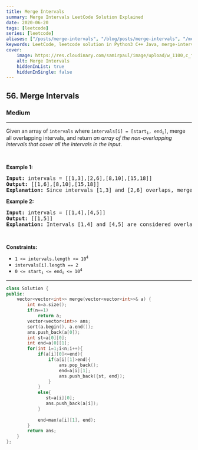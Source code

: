 ```yaml
---
title: Merge Intervals
summary: Merge Intervals LeetCode Solution Explained
date: 2020-06-20
tags: [leetcode]
series: [leetcode]
aliases: ["/posts/merge-intervals", "/blog/posts/merge-intervals", "/merge-intervals"]
keywords: LeetCode, leetcode solution in Python3 C++ Java, merge-intervals solution
cover:
    image: https://res.cloudinary.com/samirpaul/image/upload/w_1100,c_fit,co_rgb:FFFFFF,l_text:Arial_70_bold:Merge Intervals/problem-solving.webp
    alt: Merge Intervals
    hiddenInList: true
    hiddenInSingle: false
---
```



<h2>56. Merge Intervals</h2><h3>Medium</h3><hr><div><p>Given an array&nbsp;of <code>intervals</code>&nbsp;where <code>intervals[i] = [start<sub>i</sub>, end<sub>i</sub>]</code>, merge all overlapping intervals, and return <em>an array of the non-overlapping intervals that cover all the intervals in the input</em>.</p>

<p>&nbsp;</p>
<p><strong>Example 1:</strong></p>

<pre><strong>Input:</strong> intervals = [[1,3],[2,6],[8,10],[15,18]]
<strong>Output:</strong> [[1,6],[8,10],[15,18]]
<strong>Explanation:</strong> Since intervals [1,3] and [2,6] overlaps, merge them into [1,6].
</pre>

<p><strong>Example 2:</strong></p>

<pre><strong>Input:</strong> intervals = [[1,4],[4,5]]
<strong>Output:</strong> [[1,5]]
<strong>Explanation:</strong> Intervals [1,4] and [4,5] are considered overlapping.
</pre>

<p>&nbsp;</p>
<p><strong>Constraints:</strong></p>

<ul>
	<li><code>1 &lt;= intervals.length &lt;= 10<sup>4</sup></code></li>
	<li><code>intervals[i].length == 2</code></li>
	<li><code>0 &lt;= start<sub>i</sub> &lt;= end<sub>i</sub> &lt;= 10<sup>4</sup></code></li>
</ul>
</div>

---




```cpp
class Solution {
public:
    vector<vector<int>> merge(vector<vector<int>>& a) {
        int n=a.size();
        if(n==1)
            return a;
        vector<vector<int>> ans;
        sort(a.begin(), a.end());
        ans.push_back(a[0]);
        int st=a[0][0];
        int end=a[0][1];
        for(int i=1;i<n;i++){
            if(a[i][0]<=end){
                if(a[i][1]>end){
                    ans.pop_back();
                    end=a[i][1];
                    ans.push_back({st, end});
                }
            }
            else{
               st=a[i][0];
               ans.push_back(a[i]); 
            }
                 
            end=max(a[i][1], end);
        }
        return ans;
    }
};
```
